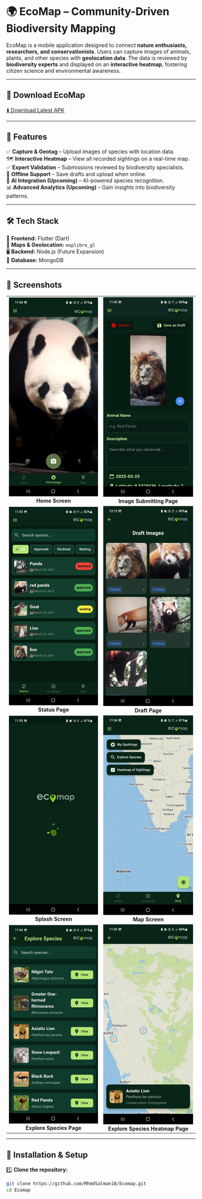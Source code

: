 # 🌍 EcoMap – Community-Driven Biodiversity Mapping  

EcoMap is a mobile application designed to connect **nature enthusiasts, researchers, and conservationists**. Users can capture images of animals, plants, and other species with **geolocation data**. The data is reviewed by **biodiversity experts** and displayed on an **interactive heatmap**, fostering citizen science and environmental awareness.  

---

## 📱 Download EcoMap  
[⬇️ Download Latest APK](https://github.com/MhmdSalman18/Ecomap/releases/download/v1.0/Ecomap.apk)  

---

## 🚀 Features  
✅ **Capture & Geotag** – Upload images of species with location data.  
🗺 **Interactive Heatmap** – View all recorded sightings on a real-time map.  
✅ **Expert Validation** – Submissions reviewed by biodiversity specialists.  
🔄 **Offline Support** – Save drafts and upload when online.  
🤖 **AI Integration (Upcoming)** – AI-powered species recognition.  
📊 **Advanced Analytics (Upcoming)** – Gain insights into biodiversity patterns.  

---

## 🛠️ Tech Stack  
🚀 **Frontend:** Flutter (Dart)  
📍 **Maps & Geolocation:** `maplibre_gl`  
🖥 **Backend:** Node.js (Future Expansion)  
💾 **Database:** MongoDB 

---

## 📸 Screenshots  

<table align="center">
  <tr>
    <td align="center"><img src="assets/5.jpg" alt="Home Screen" width="250"><br><b>Home Screen</b></td>
    <td align="center"><img src="assets/2.jpg" alt="Image Submitting Page" width="250"><br><b>Image Submitting Page</b></td>
  </tr>
  <tr>
    <td align="center"><img src="assets/3.jpg" alt="Status Page" width="250"><br><b>Status Page</b></td>
    <td align="center"><img src="assets/4.jpg" alt="Draft Page" width="250"><br><b>Draft Page</b></td>
  </tr>
  <tr>
    <td align="center"><img src="assets/7.jpg" alt="Splash Screen" width="250"><br><b>Splash Screen</b></td>
    <td align="center"><img src="assets/8.jpg" alt="Map Screen" width="250"><br><b>Map Screen</b></td>
  </tr>
  <tr>
    <td align="center"><img src="assets/6.jpg" alt="Explore Species Page" width="250"><br><b>Explore Species Page</b></td>
    <td align="center"><img src="assets/1.jpg" alt="Explore Species Heatmap Page" width="250"><br><b>Explore Species Heatmap Page</b></td>
  </tr>
</table>

---

## 🔧 Installation & Setup  

1️⃣ **Clone the repository:**  
   ```sh
   git clone https://github.com/MhmdSalman18/Ecomap.git
   cd Ecomap
